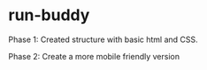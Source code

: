 # run-buddy
Phase 1: 
  Created structure with basic html and CSS.
  
Phase 2:
  Create a more mobile friendly version
